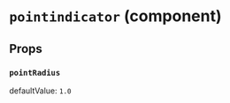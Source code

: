 `pointindicator` (component)
============================



Props
-----

### `pointRadius`

defaultValue: `1.0`

